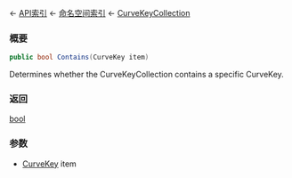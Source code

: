 ← [API索引](Api-Index) ← [命名空间索引](Namespace-Index) ← [CurveKeyCollection](VRageMath.CurveKeyCollection)

### 概要

```csharp
public bool Contains(CurveKey item)
```

Determines whether the CurveKeyCollection contains a specific CurveKey.

### 返回

[bool](https://docs.microsoft.com/en-us/dotnet/api/System.Boolean?view=netframework-4.6)

### 参数

* [CurveKey](VRageMath.CurveKey) item
